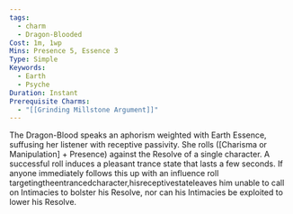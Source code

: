 ```yaml
---
tags:
  - charm
  - Dragon-Blooded
Cost: 1m, 1wp
Mins: Presence 5, Essence 3
Type: Simple
Keywords:
  - Earth
  - Psyche
Duration: Instant
Prerequisite Charms:
  - "[[Grinding Millstone Argument]]"
---
```

The Dragon-Blood speaks an aphorism weighted with Earth Essence, suffusing her listener with receptive passivity. She rolls ([Charisma or Manipulation] + Presence) against the Resolve of a single character. A successful roll induces a pleasant trance state that lasts a few seconds. If anyone immediately follows this up with an influence roll targetingtheentrancedcharacter,hisreceptivestateleaves him unable to call on Intimacies to bolster his Resolve, nor can his Intimacies be exploited to lower his Resolve.